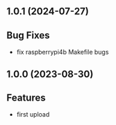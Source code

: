 ## 1.0.1 (2024-07-27)

## Bug Fixes

- fix raspberrypi4b Makefile bugs

## 1.0.0 (2023-08-30)

## Features

- first upload